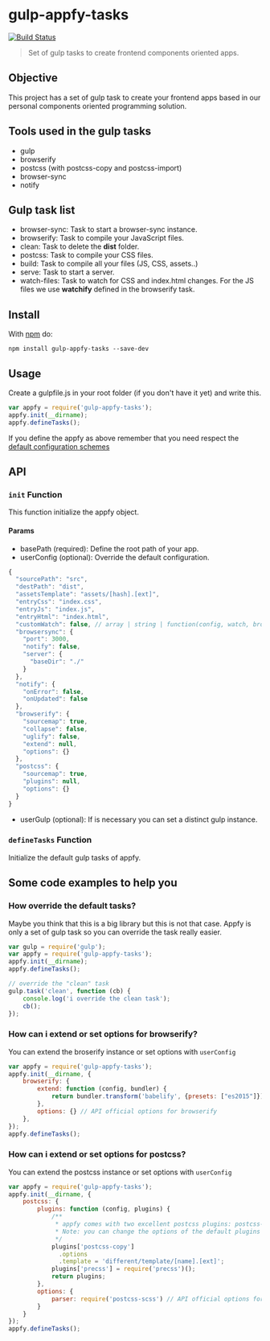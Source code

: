 # gulp-appfy-tasks
[![Build Status](https://travis-ci.org/geut/gulp-appfy-tasks.svg?branch=master)](https://travis-ci.org/geut/gulp-appfy-tasks)
> Set of gulp tasks to create frontend components oriented apps.

## Objective
This project has a set of gulp task to create your frontend apps based in our personal components oriented programming solution.

## Tools used in the gulp tasks
- gulp
- browserify
- postcss (with postcss-copy and postcss-import)
- browser-sync
- notify

## Gulp task list
- browser-sync: Task to start a browser-sync instance.
- browserify: Task to compile your JavaScript files.
- clean: Task to delete the **dist** folder.
- postcss: Task to compile your CSS files.
- build: Task to compile all your files (JS, CSS, assets..)
- serve: Task to start a server.
- watch-files: Task to watch for CSS and index.html changes. For the JS files we use **watchify** defined in the browserify task.

## <a name="install"></a> Install

With [npm](https://npmjs.com/package/gulp-appfy-tasks) do:

```
npm install gulp-appfy-tasks --save-dev
```

## <a name="usage"></a> Usage

Create a gulpfile.js in your root folder (if you don't have it yet) and write this.

```javascript
var appfy = require('gulp-appfy-tasks');
appfy.init(__dirname);
appfy.defineTasks();
```

If you define the appfy as above remember that you need respect the [default configuration schemes](#userConfig)

## <a name="api"></a> API

### ```init``` Function
This function initialize the appfy object.

#### Params
- basePath (required): Define the root path of your app.
- <a name="userConfig"></a> userConfig (optional): Override the default configuration.
```javascript
{
  "sourcePath": "src",
  "destPath": "dist",
  "assetsTemplate": "assets/[hash].[ext]",
  "entryCss": "index.css",
  "entryJs": "index.js",
  "entryHtml": "index.html",
  "customWatch": false, // array | string | function(config, watch, browserSync)
  "browsersync": {
    "port": 3000,
    "notify": false,
    "server": {
      "baseDir": "./"
    }
  },
  "notify": {
    "onError": false,
    "onUpdated": false
  },
  "browserify": {
    "sourcemap": true,
    "collapse": false,
    "uglify": false,
    "extend": null,
    "options": {}
  },
  "postcss": {
    "sourcemap": true,
    "plugins": null,
    "options": {}
  }
}
```
- userGulp (optional): If is necessary you can set a distinct gulp instance.

### ```defineTasks``` Function
Initialize the default gulp tasks of appfy.

## Some code examples to help you

### How override the default tasks?
Maybe you think that this is a big library but this is not that case. Appfy is only a set of gulp task so you can override the task really easier.

```javascript
var gulp = require('gulp');
var appfy = require('gulp-appfy-tasks');
appfy.init(__dirname);
appfy.defineTasks();

// override the "clean" task
gulp.task('clean', function (cb) {
    console.log('i override the clean task');
    cb();
});
```

### How can i extend or set options for browserify?
You can extend the broserify instance or set options with ```userConfig```

```javascript
var appfy = require('gulp-appfy-tasks');
appfy.init(__dirname, {
    browserify: {
        extend: function (config, bundler) {
            return bundler.transform('babelify', {presets: ["es2015"]});
        },
        options: {} // API official options for browserify
    },
});
appfy.defineTasks();
```

### How can i extend or set options for postcss?
You can extend the postcss instance or set options with ```userConfig```

```javascript
var appfy = require('gulp-appfy-tasks');
appfy.init(__dirname, {
    postcss: {
        plugins: function (config, plugins) {
            /**
             * appfy comes with two excellent postcss plugins: postcss-copy and postcss-import.
             * Note: you can change the options of the default plugins or maybe delete it.
             */
            plugins['postcss-copy']
              .options
              .template = 'different/template/[name].[ext]';
            plugins['precss'] = require('precss')();
            return plugins;
        },
        options: {
            parser: require('postcss-scss') // API official options for postcss
        }
    }
});
appfy.defineTasks();
```
